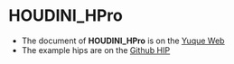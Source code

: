 # HOUDINI_HPro

- The document of **HOUDINI_HPro** is on the [<u>Yuque Web</u>](https://www.yuque.com/zengchen2020/hpro_help)
- The example hips are on the [<u>Github HIP</u>](https://github.com/zengchen2015/HOUDINI_HPro_HIP)